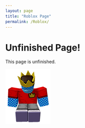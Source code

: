 ```yaml
---
layout: page
title: "Roblox Page"
permalink: /Roblox/
---
```

# Unfinished Page!

This page is unfinished.

![Image](/Images/ErrorImage.png)
